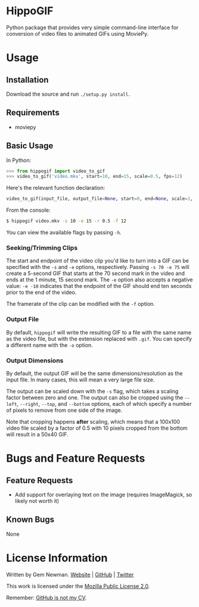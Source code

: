 HippoGIF
========

Python package that provides very simple command-line interface for conversion
of video files to animated GIFs using MoviePy.

Usage
=====

Installation
------------

Download the source and run `./setup.py install`.

Requirements
------------

* moviepy

Basic Usage
-----------

In Python:

```python
>>> from hippogif import video_to_gif
>>> video_to_gif('video.mkv', start=10, end=15, scale=0.5, fps=12)
```

Here's the relevant function declaration:

```python
video_to_gif(input_file, output_file=None, start=0, end=None, scale=1, crop=None, fps=None)
```

From the console:

```bash
$ hippogif video.mkv -s 10 -e 15 -r 0.5 -f 12
```

You can view the available flags by passing `-h`.

### Seeking/Trimming Clips

The start and endpoint of the video clip you'd like to turn into a GIF can be
specified with the `-s` and `-e` options, respectively. Passing `-s 70 -e 75`
will create a 5-second GIF that starts at the 70 second mark in the video and
ends at the 1 minute, 15 second mark. The `-e` option also accepts a negative
value: `-e -10` indicates that the endpoint of the GIF should end ten seconds
prior to the end of the video.

The framerate of the clip can be modified with the `-f` option.

### Output File

By default, `hippogif` will write the resulting GIF to a file with the same name
as the video file, but with the extension replaced with `.gif`. You can specify
a different name with the `-o` option.

### Output Dimensions

By default, the output GIF will be the same dimensions/resolution as the input
file. In many cases, this will mean a very large file size.

The output can be scaled down with the `-s` flag, which takes a scaling factor
between zero and one. The output can also be cropped using the `--left`,
`--right`, `--top`, and `--bottom` options, each of which specify a number of
pixels to remove from one side of the image.

Note that cropping happens **after** scaling, which means that a 100x100 video
file scaled by a factor of 0.5 with 10 pixels cropped from the bottom will
result in a 50x40 GIF.

Bugs and Feature Requests
=========================

Feature Requests
----------------

* Add support for overlaying text on the image (requires ImageMagick, so likely
  not worth it)

Known Bugs
----------

None

License Information
===================

Written by Gem Newman. [Website](http://spurll.com) | [GitHub](https://github.com/spurll/) | [Twitter](https://twitter.com/spurll)

This work is licensed under the [Mozilla Public License 2.0](https://www.mozilla.org/en-US/MPL/2.0/).

Remember: [GitHub is not my CV](https://blog.jcoglan.com/2013/11/15/why-github-is-not-your-cv/).


